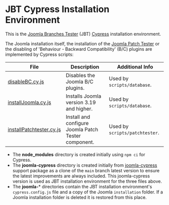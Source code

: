 # JBT Cypress Installation Environment

This is the [Joomla Branches Tester](../README.md) (JBT) [Cypress](https://www.cypress.io/) installation environment.

The Joomla installation itself, the installation of the [Joomla Patch Tester](https://github.com/joomla-extensions/patchtester) or the disabling of 'Behaviour - Backward Compatibility' (B/C) plugins are implemented by Cypress scripts:

| File | Description | Additional Info |
| --- | --- | --- |
| [disableBC.cy.js](disableBC.cy.js) | Disables the Joomla B/C plugins. | Used by `scripts/database`. |
| [installJoomla.cy.js](installJoomla.cy.js) | Installs Joomla version 3.19 and higher. | Used by `scripts/database`. |
| [installPatchtester.cy.js](installPatchtester.cy.js) | Install and configure Joomla Patch Tester component. | Used by `scripts/patchtester`. |

* The **node_modules** directory is created initially using `npm ci` for Cypress.
* The **joomla-cypress** directory is created initially from [joomla-cypress](https://github.com/joomla-projects/joomla-cypress) support package as a clone of the `main` branch latest version to ensure the latest improvements are always included. This joomla-cypress version is used as JBT installation environment for the three files above.
* The **joomla-*** directories contain the JBT installation environment's `cypress.config.js` file and a copy of the Joomla `installation` folder. If a Joomla installation folder is deleted it is restored from this place.
